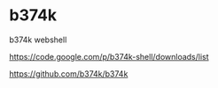 # b374k
b374k webshell

https://code.google.com/p/b374k-shell/downloads/list

https://github.com/b374k/b374k
